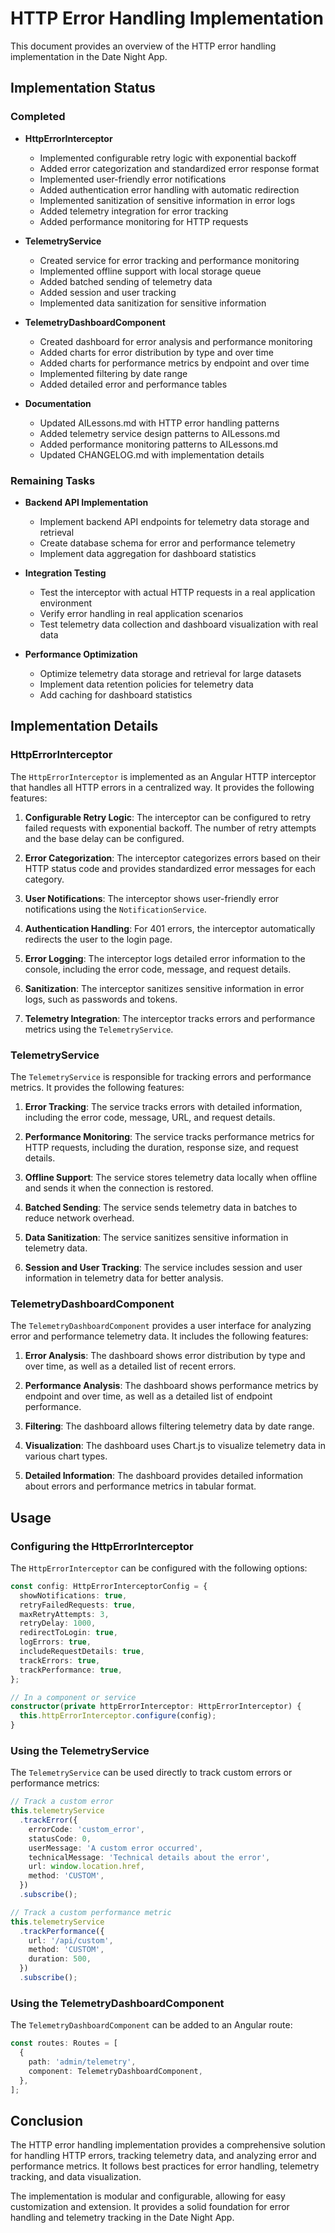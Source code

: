 # HTTP Error Handling Implementation

This document provides an overview of the HTTP error handling implementation in the Date Night App.

## Implementation Status

### Completed

- **HttpErrorInterceptor**

  - Implemented configurable retry logic with exponential backoff
  - Added error categorization and standardized error response format
  - Implemented user-friendly error notifications
  - Added authentication error handling with automatic redirection
  - Implemented sanitization of sensitive information in error logs
  - Added telemetry integration for error tracking
  - Added performance monitoring for HTTP requests

- **TelemetryService**

  - Created service for error tracking and performance monitoring
  - Implemented offline support with local storage queue
  - Added batched sending of telemetry data
  - Added session and user tracking
  - Implemented data sanitization for sensitive information

- **TelemetryDashboardComponent**

  - Created dashboard for error analysis and performance monitoring
  - Added charts for error distribution by type and over time
  - Added charts for performance metrics by endpoint and over time
  - Implemented filtering by date range
  - Added detailed error and performance tables

- **Documentation**
  - Updated AILessons.md with HTTP error handling patterns
  - Added telemetry service design patterns to AILessons.md
  - Added performance monitoring patterns to AILessons.md
  - Updated CHANGELOG.md with implementation details

### Remaining Tasks

- **Backend API Implementation**

  - Implement backend API endpoints for telemetry data storage and retrieval
  - Create database schema for error and performance telemetry
  - Implement data aggregation for dashboard statistics

- **Integration Testing**

  - Test the interceptor with actual HTTP requests in a real application environment
  - Verify error handling in real application scenarios
  - Test telemetry data collection and dashboard visualization with real data

- **Performance Optimization**
  - Optimize telemetry data storage and retrieval for large datasets
  - Implement data retention policies for telemetry data
  - Add caching for dashboard statistics

## Implementation Details

### HttpErrorInterceptor

The `HttpErrorInterceptor` is implemented as an Angular HTTP interceptor that handles all HTTP errors in a centralized way. It provides the following features:

1. **Configurable Retry Logic**: The interceptor can be configured to retry failed requests with exponential backoff. The number of retry attempts and the base delay can be configured.

2. **Error Categorization**: The interceptor categorizes errors based on their HTTP status code and provides standardized error messages for each category.

3. **User Notifications**: The interceptor shows user-friendly error notifications using the `NotificationService`.

4. **Authentication Handling**: For 401 errors, the interceptor automatically redirects the user to the login page.

5. **Error Logging**: The interceptor logs detailed error information to the console, including the error code, message, and request details.

6. **Sanitization**: The interceptor sanitizes sensitive information in error logs, such as passwords and tokens.

7. **Telemetry Integration**: The interceptor tracks errors and performance metrics using the `TelemetryService`.

### TelemetryService

The `TelemetryService` is responsible for tracking errors and performance metrics. It provides the following features:

1. **Error Tracking**: The service tracks errors with detailed information, including the error code, message, URL, and request details.

2. **Performance Monitoring**: The service tracks performance metrics for HTTP requests, including the duration, response size, and request details.

3. **Offline Support**: The service stores telemetry data locally when offline and sends it when the connection is restored.

4. **Batched Sending**: The service sends telemetry data in batches to reduce network overhead.

5. **Data Sanitization**: The service sanitizes sensitive information in telemetry data.

6. **Session and User Tracking**: The service includes session and user information in telemetry data for better analysis.

### TelemetryDashboardComponent

The `TelemetryDashboardComponent` provides a user interface for analyzing error and performance telemetry data. It includes the following features:

1. **Error Analysis**: The dashboard shows error distribution by type and over time, as well as a detailed list of recent errors.

2. **Performance Analysis**: The dashboard shows performance metrics by endpoint and over time, as well as a detailed list of endpoint performance.

3. **Filtering**: The dashboard allows filtering telemetry data by date range.

4. **Visualization**: The dashboard uses Chart.js to visualize telemetry data in various chart types.

5. **Detailed Information**: The dashboard provides detailed information about errors and performance metrics in tabular format.

## Usage

### Configuring the HttpErrorInterceptor

The `HttpErrorInterceptor` can be configured with the following options:

```typescript
const config: HttpErrorInterceptorConfig = {
  showNotifications: true,
  retryFailedRequests: true,
  maxRetryAttempts: 3,
  retryDelay: 1000,
  redirectToLogin: true,
  logErrors: true,
  includeRequestDetails: true,
  trackErrors: true,
  trackPerformance: true,
};

// In a component or service
constructor(private httpErrorInterceptor: HttpErrorInterceptor) {
  this.httpErrorInterceptor.configure(config);
}
```

### Using the TelemetryService

The `TelemetryService` can be used directly to track custom errors or performance metrics:

```typescript
// Track a custom error
this.telemetryService
  .trackError({
    errorCode: 'custom_error',
    statusCode: 0,
    userMessage: 'A custom error occurred',
    technicalMessage: 'Technical details about the error',
    url: window.location.href,
    method: 'CUSTOM',
  })
  .subscribe();

// Track a custom performance metric
this.telemetryService
  .trackPerformance({
    url: '/api/custom',
    method: 'CUSTOM',
    duration: 500,
  })
  .subscribe();
```

### Using the TelemetryDashboardComponent

The `TelemetryDashboardComponent` can be added to an Angular route:

```typescript
const routes: Routes = [
  {
    path: 'admin/telemetry',
    component: TelemetryDashboardComponent,
  },
];
```

## Conclusion

The HTTP error handling implementation provides a comprehensive solution for handling HTTP errors, tracking telemetry data, and analyzing error and performance metrics. It follows best practices for error handling, telemetry tracking, and data visualization.

The implementation is modular and configurable, allowing for easy customization and extension. It provides a solid foundation for error handling and telemetry tracking in the Date Night App.
